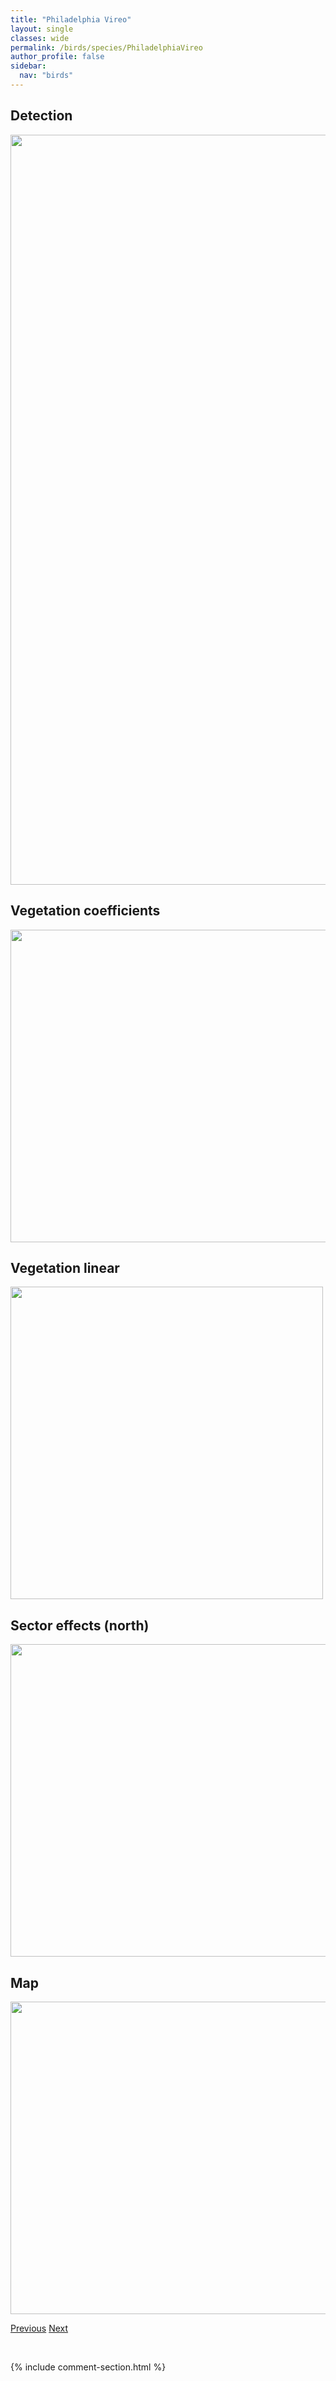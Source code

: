 ```yaml
---
title: "Philadelphia Vireo"
layout: single
classes: wide
permalink: /birds/species/PhiladelphiaVireo
author_profile: false
sidebar:
  nav: "birds"
---
```


<h2>Detection</h2>

<a href="https://drive.google.com/uc?export=view&id=1mWcfLoQNdxEiOQv_B6__KgtFFUMwPgAE">
<img src="https://drive.google.com/uc?export=view&id=1mWcfLoQNdxEiOQv_B6__KgtFFUMwPgAE" height = "1200" width = "800">
</a>

<h2>Vegetation coefficients</h2>

<a href="https://drive.google.com/uc?export=view&id=1i0Flv-BNR6dIzZEmOKg9AR6jdYYSUYfi">
<img src="https://drive.google.com/uc?export=view&id=1i0Flv-BNR6dIzZEmOKg9AR6jdYYSUYfi" height = "500" width = "1000">
</a>

<h2>Vegetation linear</h2>

<a href="https://drive.google.com/uc?export=view&id=1sfUWKJZqpdlgH5B8a0dnPNCT_xuucKp5">
<img src="https://drive.google.com/uc?export=view&id=1sfUWKJZqpdlgH5B8a0dnPNCT_xuucKp5" height = "500" width = "500">
</a>

<h2>Sector effects (north)</h2>

<a href="https://drive.google.com/uc?export=view&id=1qJAm4lu8OmAqWWCWlG1Y5KX9If88yWEr">
<img src="https://drive.google.com/uc?export=view&id=1qJAm4lu8OmAqWWCWlG1Y5KX9If88yWEr" height = "500" width = "1000">
</a>

<h2>Map</h2>

<a href="https://drive.google.com/uc?export=view&id=1w01TJZCc0iJHYsimyfSbZ9lyKa9cjCqE">
<img src="https://drive.google.com/uc?export=view&id=1w01TJZCc0iJHYsimyfSbZ9lyKa9cjCqE" height = "500" width = "1500">
</a>

<a href="/birds/species/PiedbilledGrebe/" class="pagination--pager" title="Pied-billed Grebe">Previous</a> <a href="/birds/species/PineGrosbeak/" class="pagination--pager" title="Pine Grosbeak">Next</a>

<p>&nbsp;</p>

{% include comment-section.html %}
